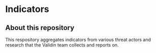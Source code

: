 # Indicators

## About this repository
This respository aggregates indicators from various threat actors and research that the Validin team collects and reports on.
